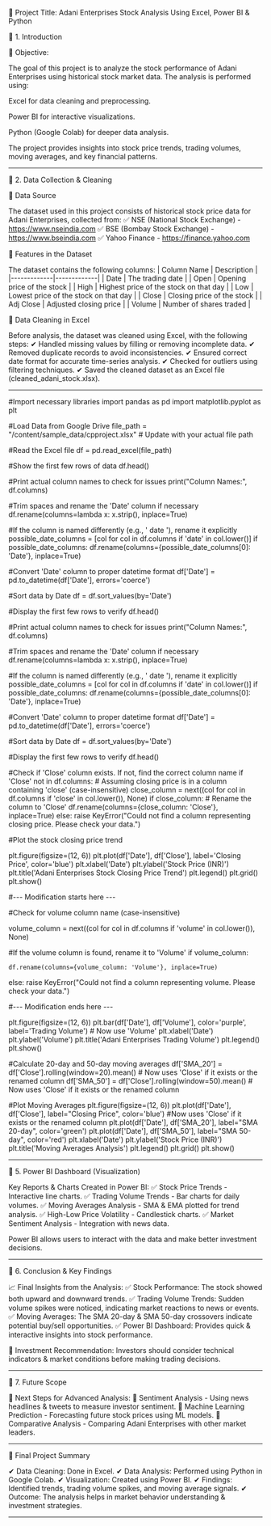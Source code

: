 📌 Project Title: Adani Enterprises Stock Analysis Using Excel, Power BI & Python

🔹 1. Introduction

📍 Objective:

The goal of this project is to analyze the stock performance of Adani Enterprises using historical stock market data. The analysis is performed using:

Excel for data cleaning and preprocessing.

Power BI for interactive visualizations.

Python (Google Colab) for deeper data analysis.


The project provides insights into stock price trends, trading volumes, moving averages, and key financial patterns.


---

🔹 2. Data Collection & Cleaning

📍 Data Source

The dataset used in this project consists of historical stock price data for Adani Enterprises, collected from:
✅ NSE (National Stock Exchange) - https://www.nseindia.com
✅ BSE (Bombay Stock Exchange) - https://www.bseindia.com
✅ Yahoo Finance - https://finance.yahoo.com

📍 Features in the Dataset

The dataset contains the following columns:
| Column Name | Description | |-------------|-------------| | Date | The trading date | | Open | Opening price of the stock | | High | Highest price of the stock on that day | | Low | Lowest price of the stock on that day | | Close | Closing price of the stock | | Adj Close | Adjusted closing price | | Volume | Number of shares traded |

📍 Data Cleaning in Excel

Before analysis, the dataset was cleaned using Excel, with the following steps:
✔ Handled missing values by filling or removing incomplete data.
✔ Removed duplicate records to avoid inconsistencies.
✔ Ensured correct date format for accurate time-series analysis.
✔ Checked for outliers using filtering techniques.
✔ Saved the cleaned dataset as an Excel file (cleaned_adani_stock.xlsx).


---


#Import necessary libraries
import pandas as pd
import matplotlib.pyplot as plt

#Load Data from Google Drive
file_path = "/content/sample_data/cpproject.xlsx"  # Update with your actual file path

#Read the Excel file
df = pd.read_excel(file_path)

#Show the first few rows of data
df.head()

#Print actual column names to check for issues
print("Column Names:", df.columns)

#Trim spaces and rename the 'Date' column if necessary
df.rename(columns=lambda x: x.strip(), inplace=True)

#If the column is named differently (e.g., ' date '), rename it explicitly
possible_date_columns = [col for col in df.columns if 'date' in col.lower()]
if possible_date_columns:
    df.rename(columns={possible_date_columns[0]: 'Date'}, inplace=True)

#Convert 'Date' column to proper datetime format
df['Date'] = pd.to_datetime(df['Date'], errors='coerce')

#Sort data by Date
df = df.sort_values(by='Date')

#Display the first few rows to verify
df.head()

#Print actual column names to check for issues
print("Column Names:", df.columns)

#Trim spaces and rename the 'Date' column if necessary
df.rename(columns=lambda x: x.strip(), inplace=True)

#If the column is named differently (e.g., ' date '), rename it explicitly
possible_date_columns = [col for col in df.columns if 'date' in col.lower()]
if possible_date_columns:
    df.rename(columns={possible_date_columns[0]: 'Date'}, inplace=True)

#Convert 'Date' column to proper datetime format
df['Date'] = pd.to_datetime(df['Date'], errors='coerce')

#Sort data by Date
df = df.sort_values(by='Date')

#Display the first few rows to verify
df.head()

#Check if 'Close' column exists. If not, find the correct column name
if 'Close' not in df.columns:
    # Assuming closing price is in a column containing 'close' (case-insensitive)
    close_column = next((col for col in df.columns if 'close' in col.lower()), None)
    if close_column:
        # Rename the column to 'Close'
        df.rename(columns={close_column: 'Close'}, inplace=True)
    else:
        raise KeyError("Could not find a column representing closing price. Please check your data.")

#Plot the stock closing price trend

plt.figure(figsize=(12, 6))
plt.plot(df['Date'], df['Close'], label='Closing Price', color='blue')
plt.xlabel('Date')
plt.ylabel('Stock Price (INR)')
plt.title('Adani Enterprises Stock Closing Price Trend')
plt.legend()
plt.grid()
plt.show()


#--- Modification starts here ---

#Check for volume column name (case-insensitive)

volume_column = next((col for col in df.columns if 'volume' in col.lower()), None)

#If the volume column is found, rename it to 'Volume'
if volume_column:

    df.rename(columns={volume_column: 'Volume'}, inplace=True)
else:
    raise KeyError("Could not find a column representing volume. Please check your data.")

#--- Modification ends here ---


plt.figure(figsize=(12, 6))
plt.bar(df['Date'], df['Volume'], color='purple', label='Trading Volume')  # Now use 'Volume'
plt.xlabel('Date')
plt.ylabel('Volume')
plt.title('Adani Enterprises Trading Volume')
plt.legend()
plt.show()


#Calculate 20-day and 50-day moving averages
df['SMA_20'] = df['Close'].rolling(window=20).mean() # Now uses 'Close' if it exists or the renamed column
df['SMA_50'] = df['Close'].rolling(window=50).mean() # Now uses 'Close' if it exists or the renamed column


#Plot Moving Averages
plt.figure(figsize=(12, 6))
plt.plot(df['Date'], df['Close'], label="Closing Price", color='blue') #Now uses 'Close' if it exists or the renamed column
plt.plot(df['Date'], df['SMA_20'], label="SMA 20-day", color='green')
plt.plot(df['Date'], df['SMA_50'], label="SMA 50-day", color='red')
plt.xlabel('Date')
plt.ylabel('Stock Price (INR)')
plt.title('Moving Averages Analysis')
plt.legend()
plt.grid()
plt.show()

---

🔹 5. Power BI Dashboard (Visualization)

Key Reports & Charts Created in Power BI:
✅ Stock Price Trends - Interactive line charts.
✅ Trading Volume Trends - Bar charts for daily volumes.
✅ Moving Averages Analysis - SMA & EMA plotted for trend analysis.
✅ High-Low Price Volatility - Candlestick charts.
✅ Market Sentiment Analysis - Integration with news data.

Power BI allows users to interact with the data and make better investment decisions.


---

🔹 6. Conclusion & Key Findings

📈 Final Insights from the Analysis:
✅ Stock Performance: The stock showed both upward and downward trends.
✅ Trading Volume Trends: Sudden volume spikes were noticed, indicating market reactions to news or events.
✅ Moving Averages: The SMA 20-day & SMA 50-day crossovers indicate potential buy/sell opportunities.
✅ Power BI Dashboard: Provides quick & interactive insights into stock performance.

📌 Investment Recommendation: Investors should consider technical indicators & market conditions before making trading decisions.


---

🔹 7. Future Scope

🚀 Next Steps for Advanced Analysis:
🔹 Sentiment Analysis - Using news headlines & tweets to measure investor sentiment.
🔹 Machine Learning Prediction - Forecasting future stock prices using ML models.
🔹 Comparative Analysis - Comparing Adani Enterprises with other market leaders.


---

📌 Final Project Summary

✔ Data Cleaning: Done in Excel.
✔ Data Analysis: Performed using Python in Google Colab.
✔ Visualization: Created using Power BI.
✔ Findings: Identified trends, trading volume spikes, and moving average signals.
✔ Outcome: The analysis helps in market behavior understanding & investment strategies.


---








